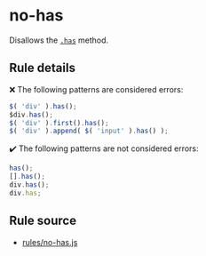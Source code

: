 # no-has

Disallows the [`.has`](https://api.jquery.com/has/) method.

## Rule details

❌ The following patterns are considered errors:
```js
$( 'div' ).has();
$div.has();
$( 'div' ).first().has();
$( 'div' ).append( $( 'input' ).has() );
```

✔️ The following patterns are not considered errors:
```js
has();
[].has();
div.has();
div.has;
```
## Rule source

* [rules/no-has.js](../rules/no-has.js)
